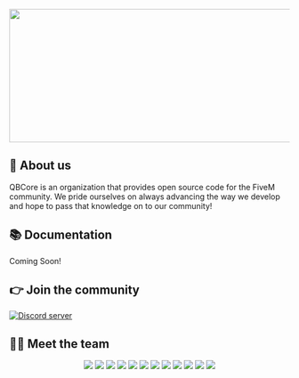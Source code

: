 <p align="center">
  <img width="612" height="240" src="https://i.imgur.com/GHFShCv.png">
</p>

## 👋 About us
QBCore is an organization that provides open source code for the FiveM community. We pride ourselves on always advancing the way we develop and hope to pass that knowledge on to our community!

## 📚 Documentation
Coming Soon!

## 👉 Join the community
<p>
  <a href="https://discord.gg/qbcore"><img src="https://discordapp.com/api/guilds/831626422232678481/widget.png?style=banner2" alt="Discord server"></a>
</p>

## 👨‍💻 Meet the team
<p align="center">
 <a href=https://ko-fi.com/kakarot><img src=https://github-readme-stats.vercel.app/api?username=GhzGarage&count_private=true&show_icons=true&theme=dracula&layout=compact&hide_title=false&hide_rank=false></a>
 <img src=https://github-readme-stats.vercel.app/api?username=IdrisDose&count_private=true&show_icons=true&theme=dracula&layout=compact&hide_title=false&hide_rank=false>
 <img src=https://github-readme-stats.vercel.app/api?username=BerkieBb&count_private=true&show_icons=true&theme=dracula&layout=compact&hide_title=false&hide_rank=false>
 <img src=https://github-readme-stats.vercel.app/api?username=TheiLLeniumStudios&count_private=true&show_icons=true&theme=dracula&layout=compact&hide_title=false&hide_rank=false>
 <img src=https://github-readme-stats.vercel.app/api?username=deandum&count_private=true&show_icons=true&theme=dracula&layout=compact&hide_title=false&hide_rank=false>
 <img src=https://github-readme-stats.vercel.app/api?username=FildonPrime&count_private=true&show_icons=true&theme=dracula&layout=compact&hide_title=false&hide_rank=false>
 <img src=https://github-readme-stats.vercel.app/api?username=FjamZoo&count_private=true&show_icons=true&theme=dracula&layout=compact&hide_title=false&hide_rank=false>
 <img src=https://github-readme-stats.vercel.app/api?username=ItsANoBrainer&count_private=true&show_icons=true&theme=dracula&layout=compact&hide_title=false&hide_rank=false>
 <img src=https://github-readme-stats.vercel.app/api?username=MatthewRorke&count_private=true&show_icons=true&theme=dracula&layout=compact&hide_title=false&hide_rank=false>
 <img src=https://github-readme-stats.vercel.app/api?username=nullvariable&count_private=true&show_icons=true&theme=dracula&layout=compact&hide_title=false&hide_rank=false>
 <img src=https://github-readme-stats.vercel.app/api?username=sna-aaa&count_private=true&show_icons=true&theme=dracula&layout=compact&hide_title=false&hide_rank=false>
 <img src=https://github-readme-stats.vercel.app/api?username=uShifty&count_private=true&show_icons=true&theme=dracula&layout=compact&hide_title=false&hide_rank=false>
  </p>
